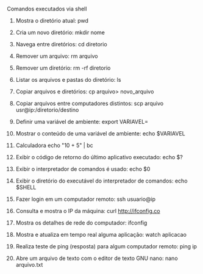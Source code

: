 Comandos executados via shell

1. Mostra o diretório atual:
   pwd

2. Cria um novo diretório:
   mkdir nome

3. Navega entre diretórios:
   cd diretorio

4. Remover um arquivo:
   rm arquivo

5. Remover um diretório:
   rm -rf diretorio

6. Listar os arquivos e pastas do diretório:
   ls

7. Copiar arquivos e diretórios:
   cp arquivo> novo_arquivo

8. Copiar arquivos entre computadores distintos:
   scp arquivo usr@ip:/diretorio/destino

9. Definir uma variável de ambiente:
   export VARIAVEL=<conteudo>

10. Mostrar o conteúdo de uma variável de ambiente:
   echo $VARIAVEL

11. Calculadora
   echo "10 + 5" | bc

12. Exibir o código de retorno do último aplicativo executado:
   echo $?

13. Exibir o interpretador de comandos é usado:
   echo $0

14. Exibir o diretório do executável do interpretador de comandos:
   echo $SHELL

15. Fazer login em um computador remoto:
   ssh usuario@ip

16. Consulta e mostra o IP da máquina:
   curl http://ifconfig.co

17. Mostra os detalhes de rede do computador:
   ifconfig

18. Mostra e atualiza em tempo real alguma aplicação:
   watch aplicacao

19. Realiza teste de ping (resposta) para algum computador remoto:
   ping ip

20. Abre um arquivo de texto com o editor de texto GNU nano:
   nano arquivo.txt
